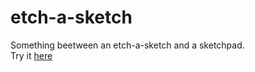 # etch-a-sketch

Something beetween an etch-a-sketch and a sketchpad. <br>
Try it [here](amiirafi.github.io/etch-a-sketch)
